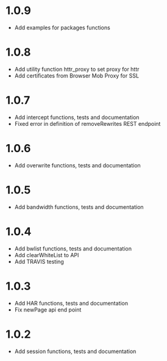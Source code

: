 # 1.0.9
* Add examples for packages functions

# 1.0.8
* Add utility function httr_proxy to set proxy for httr
* Add certificates from Browser Mob Proxy for SSL

# 1.0.7
* Add intercept functions, tests and documentation
* Fixed error in definition of removeRewrites REST endpoint

# 1.0.6
* Add overwrite functions, tests and documentation

# 1.0.5
* Add bandwidth functions, tests and documentation

# 1.0.4
* Add bwlist functions, tests and documentation
* Add clearWhiteList to API
* Add TRAVIS testing

# 1.0.3
* Add HAR functions, tests and documentation
* Fix newPage api end point

# 1.0.2
* Add session functions, tests and documentation

